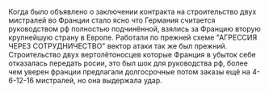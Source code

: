 Когда было объявлено о заключении контракта на строительство двух мистралей во Франции стало ясно что Германия считается руководством рф полностью подчинённой, взялись за Францию вторую крупнейшую страну в Европе. Работали по прежней схеме "АГРЕССИЯ ЧЕРЕЗ СОТРУДНИЧЕСТВО" вектор атаки так же был прежний. Строительство двух вертолётоносцев которые Франция в убыток себе отказалась передать росии, это был шок для руководства рф, более чем уверен франции предлагали долгосрочные потом заказы ещё на 4-6-12-16 мистралей, но она выдержала удар.